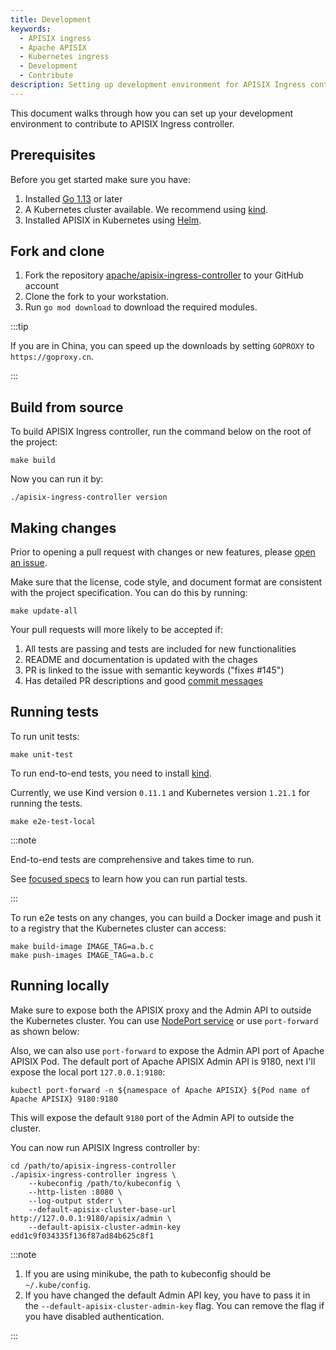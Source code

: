 ```yaml
---
title: Development
keywords:
  - APISIX ingress
  - Apache APISIX
  - Kubernetes ingress
  - Development
  - Contribute
description: Setting up development environment for APISIX Ingress controller.
---
```

<!--
#
# Licensed to the Apache Software Foundation (ASF) under one or more
# contributor license agreements.  See the NOTICE file distributed with
# this work for additional information regarding copyright ownership.
# The ASF licenses this file to You under the Apache License, Version 2.0
# (the "License"); you may not use this file except in compliance with
# the License.  You may obtain a copy of the License at
#
#     http://www.apache.org/licenses/LICENSE-2.0
#
# Unless required by applicable law or agreed to in writing, software
# distributed under the License is distributed on an "AS IS" BASIS,
# WITHOUT WARRANTIES OR CONDITIONS OF ANY KIND, either express or implied.
# See the License for the specific language governing permissions and
# limitations under the License.
#
-->

This document walks through how you can set up your development environment to contribute to APISIX Ingress controller.

## Prerequisites

Before you get started make sure you have:

1. Installed [Go 1.13](https://golang.org/dl/) or later
2. A Kubernetes cluster available. We recommend using [kind](https://kind.sigs.k8s.io/).
3. Installed APISIX in Kubernetes using [Helm](https://github.com/apache/apisix-helm-chart).

## Fork and clone

1. Fork the repository [apache/apisix-ingress-controller](https://github.com/apache/apisix-ingress-controller) to your GitHub account
2. Clone the fork to your workstation.
3. Run `go mod download` to download the required modules.

:::tip

If you are in China, you can speed up the downloads by setting `GOPROXY` to `https://goproxy.cn`.

:::

## Build from source

To build APISIX Ingress controller, run the command below on the root of the project:

```shell
make build
```

Now you can run it by:

```shell
./apisix-ingress-controller version
```

## Making changes

Prior to opening a pull request with changes or new features, please [open an issue](https://github.com/apache/apisix-ingress-controller/issues).

Make sure that the license, code style, and document format are consistent with the project specification. You can do this by running:

```shell
make update-all
```

Your pull requests will more likely to be accepted if:

1. All tests are passing and tests are included for new functionalities
2. README and documentation is updated with the chages
3. PR is linked to the issue with semantic keywords ("fixes #145")
4. Has detailed PR descriptions and good [commit messages](http://tbaggery.com/2008/04/19/a-note-about-git-commit-messages.html)

## Running tests

To run unit tests:

```shell
make unit-test
```

To run end-to-end tests, you need to install [kind](https://kind.sigs.k8s.io/).

Currently, we use Kind version `0.11.1` and Kubernetes version `1.21.1` for running the tests.

```shell
make e2e-test-local
```

:::note

End-to-end tests are comprehensive and takes time to run.

See [focused specs](https://onsi.github.io/ginkgo/#focused-specs) to learn how you can run partial tests.

:::

To run e2e tests on any changes, you can build a Docker image and push it to a registry that the Kubernetes cluster can access:

```shell
make build-image IMAGE_TAG=a.b.c
make push-images IMAGE_TAG=a.b.c
```

## Running locally

Make sure to expose both the APISIX proxy and the Admin API to outside the Kubernetes cluster. You can use [NodePort service](https://kubernetes.io/docs/concepts/services-networking/service/#nodeport) or use `port-forward` as shown below:

Also, we can also use `port-forward` to expose the Admin API port of Apache APISIX Pod. The default port of Apache APISIX Admin API is 9180, next I'll expose the local port `127.0.0.1:9180`:

```shell
kubectl port-forward -n ${namespace of Apache APISIX} ${Pod name of Apache APISIX} 9180:9180
```

This will expose the default `9180` port of the Admin API to outside the cluster.

You can now run APISIX Ingress controller by:

```shell
cd /path/to/apisix-ingress-controller
./apisix-ingress-controller ingress \
    --kubeconfig /path/to/kubeconfig \
    --http-listen :8080 \
    --log-output stderr \
    --default-apisix-cluster-base-url http://127.0.0.1:9180/apisix/admin \
    --default-apisix-cluster-admin-key edd1c9f034335f136f87ad84b625c8f1
```

:::note

1. If you are using minikube, the path to kubeconfig should be `~/.kube/config`.
2. If you have changed the default Admin API key, you have to pass it in the `--default-apisix-cluster-admin-key` flag. You can remove the flag if you have disabled authentication.

:::
